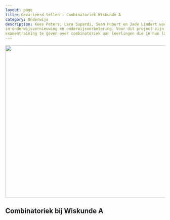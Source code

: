 ```yaml
---
layout: page
title: Gevarieerd tellen - Combinatoriek Wiskunde A
category: Onderwijs
description: Kees Peters, Lara Supardi, Sean Hubert en Jade Lindert waren uitgenodigd door de wiskunde docenten Marjolein Tourné en Maayke van der Kroft van het Coornhert Lyceum om examentraining te geven in de vorm van twee lessen. Deze lessen hebben ze zelf voorbereid en gegeven aan twee vwo klassen wiskunde A. Maayke en Marjolein zijn eerstegraads wiskunde docenten en allebei geïnteresseerd
in onderwijsvernieuwing en onderwijsverbetering. Voor dit project zijn ze tweemaal naar het Coornhert Lyceum in Haarlem gegaan om
examentraining te geven over combinatoriek aan leerlingen die in hun laatste jaar vwo zitten. Deze leerlingen maakten vorig jaar hun centraal eindexamens en het onderwerp combinatoriek was daar onderdeel van.
---
```


<html>
<p align="center">
  <img src="/Onderwijs-Communicatie/Images/Combinatorics.png" width="640" height="480">
</p>

<p></p>
<h2> Combinatoriek bij Wiskunde A</h2>
</html>
